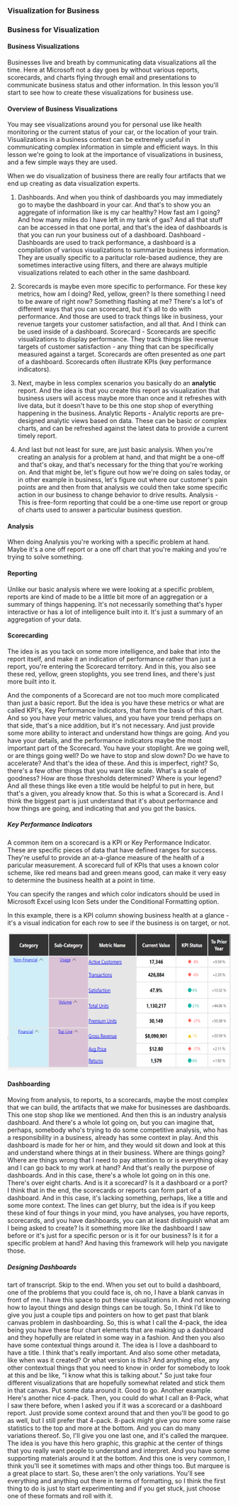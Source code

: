 ### Visualization for Business
### Business for Visualization
#### Business Visualizations
Businesses live and breath by communicating data visualizations all the time. Here at Microsoft not a day goes by without various reports, scorecards, and charts flying through email and presentations to communicate business status and other information. In this lesson you'll start to see how to create these visualizations for business use.

#### Overview of Business Visualizations
You may see visualizations around you for personal use like health monitoring or the current status of your car, or the location of your train. Visualizations in a business context can be extremely useful in communicating complex information in simple and efficient ways. In this lesson we're going to look at the importance of visualizations in business, and a few simple ways they are used.


When we do visualization of business there are really four artifacts that we end up creating as data visualization experts. 
1. Dashboards. And when you think of dashboards you may immediately go to maybe the dashboard in your car. And that's to show you an aggregate of information like is my car healthy? How fast am I going? And how many miles do I have left in my tank of gas? And all that stuff can be accessed in that one portal, and that's the idea of dashboards is that you can run your business out of a dashboard. 
Dashboard - Dashboards are used to track performance, a dashboard is a compilation of various visualizations to summarize business information. They are usually specific to a parituclar role-based audience, they are sometimes interactive using filters, and there are always multiple visualizations related to each other in the same dashboard.


2. Scorecards is maybe even more specific to performance. For these key metrics, how am I doing? Red, yellow, green? Is there something I need to be aware of right now? Something flashing at me? There's a lot's of different ways that you can scorecard, but it's all to do with performance. And those are used to track things like in business, your revenue targets your customer satisfaction, and all that. And I think can be used inside of a dashboard.
Scorecard - Scorecards are specific visualizations to display performance. They track things like revenue targets of customer satisfaction - any thing that can be specifically measured against a target. Scorecards are often presented as one part of a dashboard. Scorecards often illustrate KPIs (key performance indicators).


3. Next, maybe in less complex scenarios you basically do an <b> analytic </b>  report. And the idea is that you create this report as visualization that business users will access maybe more than once and it refreshes with live data, but it doesn't have to be this one stop shop of everything happening in the business. 
Analytic Reports - Analytic reports are pre-designed analytic views based on data. These can be basic or complex charts, and can be refreshed against the latest data to provide a current timely report.


4. And last but not least for sure, are just basic analysis. When you're creating an analysis for a problem at hand, and that might be a one-off and that's okay, and that's necessary for the thing that you're working on. And that might be, let's figure out how we're doing on sales today, or in other example in business, let's figure out where our customer's pain points are and then from that analysis we could then take some specific action in our business to change behavior to drive results.
Analysis - This is free-form reporting that could be a one-time use report or group of charts used to answer a particular business question.

#### Analysis
When doing Analysis you're working with a specific problem at hand. Maybe it's a one off report or a one off chart that you're making and you're trying to solve something.

#### Reporting
Unlike our basic analysis where we were looking at a specific problem, reports are kind of made to be a little bit more of an aggregation or a summary of things happening. It's not necessarily something that's hyper interactive or has a lot of intelligence built into it. It's just a summary of an aggregation of your data.

#### Scorecarding
The idea is as you tack on some more intelligence, and bake that into the report itself, and make it an indication of performance rather than just a report, you're entering the Scorecard territory. And in this, you also see these red, yellow, green stoplights, you see trend lines, and there's just more built into it.

And the components of a Scorecard are not too much more complicated than just a basic report.
But the idea is you have these metrics or what are called KPI's, Key Performance Indicators, that form the basis of this chart.
And so you have your metric values, and you have your trend perhaps on that side, that's a nice addition, but it's not necessary.
And just provide some more ability to interact and understand how things are going. And you have your details, and the performance indicators maybe the most important part of the Scorecard. You have your stoplight. Are we going well, or are things going well?
Do we have to stop and slow down? Do we have to accelerate? And that's the idea of these. And this is imperfect, right?
So, there's a few other things that you want like scale. What's a scale of goodness? How are those thresholds determined?
Where is your legend? And all these things like even a title would be helpful to put in here, but that's a given, you already know that.
So this is what a Scorecard is. And I think the biggest part is just understand that it's about performance and how things are going,
and indicating that and you got the basics.

##### Key Performance Indicators
A common item on a scorecard is a KPI or Key Performance Indicator. These are specific pieces of data that have defined ranges for success. They're useful to provide an at-a-glance measure of the health of a paricular measurement. A scorecard full of KPIs that uses a known color scheme, like red means bad and green means good, can make it very easy to determine the business health at a point in time.

You can specify the ranges and which color indicators should be used in Microsoft Excel using Icon Sets under the Conditional Formatting option.

In this example, there is a KPI column showing business health at a glance - it's a visual indication for each row to see if the business is on target, or not.

![](KPI.png)


#### Dashboarding

Moving from analysis, to reports, to a scorecards, maybe the most complex that we can build, the artifacts that we make for businesses are dashboards. This one stop shop like we mentioned. And then this is an industry analysis dashboard. And there's a whole lot going on, but you can imagine that, perhaps, somebody who's trying to do some competitive analysis, who has a responsibility in a business, already has some context in play. And this dashboard is made for her or him, and they would sit down and look at this and understand where things at in their business. Where are things going? Where are things wrong that I need to pay attention to or is everything okay and I can go back to my work at hand? And that's really the purpose of dashboards. And in this case, there's a whole lot going on in this one. There's over eight charts. And is it a scorecard? Is it a dashboard or a port? I think that in the end, the scorecards or reports can form part of a dashboard. And in this case, it's lacking something, perhaps, like a title and some more context. The lines can get blurry, but the idea is if you keep these kind of four things in your mind, you have analyses, you have reports, scorecards, and you have dashboards, you can at least distinguish what am I being asked to create? Is it something more like the dashboard I saw before or it's just for a specific person or is it for our business? Is it for a specific problem at hand? And having this framework will help you navigate those.

##### Designing Dashboards
tart of transcript. Skip to the end.
When you set out to build a dashboard,
one of the problems that you could face is,
oh no, I have a blank canvas in front of me.
I have this space to put these visualizations in.
And not knowing how to layout things
and design things can be tough.
So, I think I'd like to give you just a couple tips and
pointers on how to get
past that blank canvas problem in dashboarding.
So, this is what I call the 4-pack,
the idea being you have
these four chart elements that are
making up a dashboard and they
hopefully are related in some way in a fashion.
And then you also have some contextual things around it.
The idea is I love a dashboard to have a title.
I think that's really important.
And also some other metadata,
like when was it created?
Or what version is this?
And anything else, any other contextual things that you
need to know in order
for somebody to look at this and be like,
"I know what this is talking about."
So just take four different visualizations
that are hopefully somewhat related
and stick them in that canvas.
Put some data around it. Good to go.
Another example. Here's another nice 4-pack.
Then, you could do what I call an 8-Pack,
what I saw there before,
when I asked you if it was a
scorecard or a dashboard report.
Just provide some context around that
and then you'll be good to go as well,
but I still prefer that 4-pack.
8-pack might give you more some raise
statistics to the top and more at the bottom.
And you can do many variations thereof.
So, I'll give you one last one,
and it's called the marquee.
The idea is you have this hero graphic,
this graphic at the center of things that you really
want people to understand and interpret.
And you have some supporting
materials around it at the bottom.
And this one is very common,
I think you'll see it sometimes with
maps and other things too.
But marquee is a great place to start.
So, these aren't the only variations.
You'll see everything and
anything out there in terms of formatting,
so I think the first thing to do is just to start
experimenting and if you get stuck,
just choose one of these formats and roll with it.

